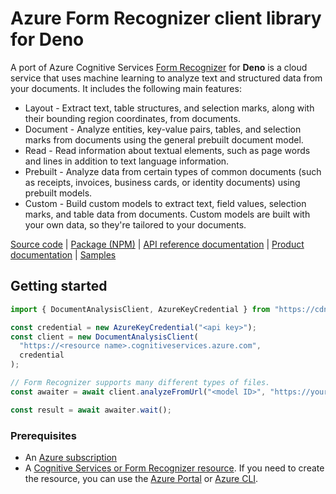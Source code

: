 # Azure Form Recognizer client library for Deno

A port of Azure Cognitive Services [Form Recognizer][ai-form-recognizer] for **Deno** is a cloud service that uses machine learning to analyze text and structured data from your documents. It includes the following main features:

- Layout - Extract text, table structures, and selection marks, along with their bounding region coordinates, from documents.
- Document - Analyze entities, key-value pairs, tables, and selection marks from documents using the general prebuilt document model.
- Read - Read information about textual elements, such as page words and lines in addition to text language information.
- Prebuilt - Analyze data from certain types of common documents (such as receipts, invoices, business cards, or identity documents) using prebuilt models.
- Custom - Build custom models to extract text, field values, selection marks, and table data from documents. Custom models are built with your own data, so they're tailored to your documents.

[Source code](https://github.com/y10/ai-form-recognizer/) |
[Package (NPM)](https://www.npmjs.com/package/@azure/ai-form-recognizer) |
[API reference documentation](https://docs.microsoft.com/javascript/api/@azure/ai-form-recognizer) |
[Product documentation](https://docs.microsoft.com/azure/cognitive-services/form-recognizer/) |
[Samples](https://github.com/y10/ai-form-recognizer/samples)

## Getting started

```javascript
import { DocumentAnalysisClient, AzureKeyCredential } from "https://cdn.jsdelivr.net/gh/y10/ai-form-recognizer/mod.ts";

const credential = new AzureKeyCredential("<api key>");
const client = new DocumentAnalysisClient(
  "https://<resource name>.cognitiveservices.azure.com",
  credential
);

// Form Recognizer supports many different types of files.
const awaiter = await client.analyzeFromUrl("<model ID>", "https://your.website.com/shared/document.pdf");

const result = await awaiter.wait();
```

### Prerequisites

- An [Azure subscription][azure_sub]
- A [Cognitive Services or Form Recognizer resource][fr_or_cs_resource]. If you need to create the resource, you can use the [Azure Portal][azure_portal] or [Azure CLI][azure_cli].

[azure_cli]: https://docs.microsoft.com/cli/azure
[azure_sub]: https://azure.microsoft.com/free/
[azure_portal]: https://portal.azure.com
[azure_js_sdk]: https://github.com/Azure/azure-sdk-for-js
[ai-form-recognizer]: https://github.com/Azure/azure-sdk-for-js/tree/main/sdk/formrecognizer/ai-form-recognizer
[fr_or_cs_resource]: https://docs.microsoft.com/azure/cognitive-services/cognitive-services-apis-create-account?tabs=multiservice%2Cwindows